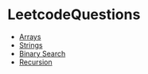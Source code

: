 # LeetcodeQuestions

- [Arrays](#arrays)
- [Strings](#strings)
- [Binary Search](#binary-search)
- [Recursion](#recursion)

